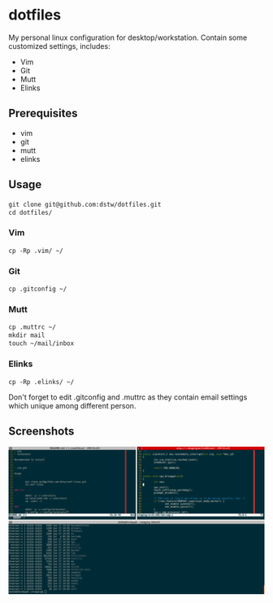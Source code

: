 # dotfiles

My personal linux configuration for desktop/workstation. Contain some customized 
settings, includes:

* Vim
* Git
* Mutt
* Elinks

Prerequisites
-------------

* vim
* git
* mutt
* elinks

Usage
-----

	git clone git@github.com:dstw/dotfiles.git
	cd dotfiles/ 

### Vim

	cp -Rp .vim/ ~/

### Git
	
	cp .gitconfig ~/

### Mutt

	cp .muttrc ~/
	mkdir mail
	touch ~/mail/inbox

### Elinks

	cp -Rp .elinks/ ~/

Don't forget to edit .gitconfig and .muttrc as they contain email
settings which unique among different person.

Screenshots
-----------

![terminal](https://github.com/dstw/conf-linux/raw/master/screenshots/terminal.png)
